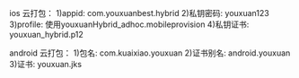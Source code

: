 ios 云打包：
1)appid: com.youxuanbest.hybrid
2)私钥密码: youxuan123
3)profile: 使用youxuanHybrid_adhoc.mobileprovision
4)私钥证书: youxuan_hybrid.p12

android 云打包：
1)包名: com.kuaixiao.youxuan
2)证书别名: android.youxuan
3)证书: youxuan.jks
